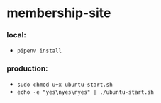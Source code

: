 # membership-site

### local:

- `pipenv install`

### production:

- `sudo chmod u+x ubuntu-start.sh`
- `echo -e "yes\nyes\nyes" | ./ubuntu-start.sh`
